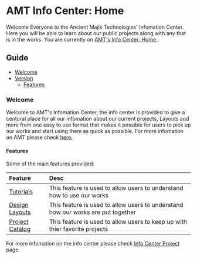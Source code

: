 [Page Current]:https://github.com/Ancient-Majik-Tech/AMT-Info-Center

[Sec Welcome]:https://github.com/Ancient-Majik-Tech/AMT-Info-Center#welcome
[Sec Version]:https://github.com/Ancient-Majik-Tech/AMT-Info-Center#veersion
[Sec Features]:https://github.com/Ancient-Majik-Tech/AMT-Info-Center#features

[Page CompanyHome]:link
[Page CenterProj]:link

[Page Tutorials]:https://github.com/Ancient-Majik-Tech/AMT-Info-Center/blob/main/Tutorials/Tutorials%20Home.md
[Page ProjectsHome]:https://github.com/Ancient-Majik-Tech/AMT-Info-Center/blob/main/Projects/Projects%20Home.md
[Page Design]:https://github.com/Ancient-Majik-Tech/AMT-Info-Center/blob/main/Design/Design%20Layouts%20Home.md

# AMT Info Center: Home

Welcome Everyone to the Ancient Majik Technologies' Infomation Center. Here you will be able to learn about our public projects along with any that is in the works. You are currently on [AMT's Info Center: Home ][Page Current].

## Guide
- [Welcome][Sec Welcome]
- [Version][Sec Version]
	- [Features][Sec Features]



### **Welcome**

Welcome to AMT's Infomation Center, the info center is provided to give a centural place for all our infomation about our current projects, Layouts and more from one easy to use format that makes it possible for users to pick up our works and start using them as quick as possible. For more infomation on AMT please check [here.][Page CompanyHome]

#### **Features**

Some of the main features provided:

|Feature|Desc|
|:---|:---|
|[Tutorials][Page Tutorials]|This feature is used to allow users to understand how to use our works|
|[Design Layouts][Page Design]|This feature is used to allow users to understand how our works are put together|
|[Project Catalog][Page ProjectsHome]|This feature is used to allow users to keep up with thier favorite projects|

For more infomation on the info center please check [Info Center Project][Page CenterProj] page.